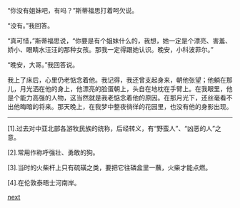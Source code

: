 
“你没有姐妹吧，有吗？”斯蒂福思打着呵欠说。

“没有。”我回答。

“真可惜，”斯蒂福思说，“你要是有个姐妹什么的，我想，她一定是个漂亮、害羞、娇小、眼睛水汪汪的那种女孩。那我一定得跟她认识。晚安，小科波菲尔。”

“晚安，大哥。”我回答说。

我上了床后，心里仍老惦念着他。我记得，我还曾支起身来，朝他张望；他躺在那儿，月光洒在他的身上，他漂亮的脸蛋朝上，头自在地枕在手臂上。在我眼里，他是个能力高强的人物，这当然就是我老惦念着他的原因。在那月光下，还丝毫看不出他晦暗的将来。那天晚上，在我梦中整夜徜徉的花园里，也没有他的身影出现。

* * *

[1].过去对中亚北部各游牧民族的统称，后经转义，有“野蛮人”、“凶恶的人”之意。

[2].常用作称呼强壮、勇敢的狗。

[3].当时的火柴杆上只有硫磺之类，要把它往磷盒里一蘸，火柴才能点燃。

[4].在伦敦泰晤士河南岸。

[next](page91.md)